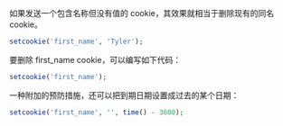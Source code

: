如果发送一个包含名称但没有值的 cookie，其效果就相当于删除现有的同名 cookie。

```php
setcookie('first_name', 'Tyler');
```

要删除 first_name cookie，可以编写如下代码：

```php
setcookie('first_name');
```

一种附加的预防措施，还可以把到期日期设置成过去的某个日期：

```php
setcookie('first_name', '', time() - 3600);
```

